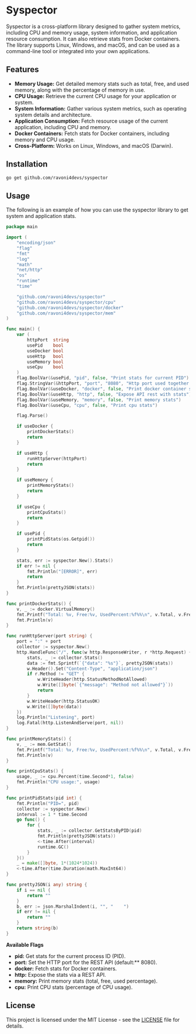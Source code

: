 # Syspector

Syspector is a cross-platform library designed to gather system metrics, including CPU and memory usage, system information, and
application resource consumption. It can also retrieve stats from Docker containers. The library supports Linux,
Windows, and macOS, and can be used as a command-line tool or integrated into your own applications.

## Features

- **Memory Usage:** Get detailed memory stats such as total, free, and used memory, along with the percentage of memory in use.
- **CPU Usage:** Retrieve the current CPU usage for your application or system.
- **System Information:** Gather various system metrics, such as operating system details and architecture.
- **Application Consumption:** Fetch resource usage of the current application, including CPU and memory.
- **Docker Containers:** Fetch stats for Docker containers, including memory and CPU usage.
- **Cross-Platform:** Works on Linux, Windows, and macOS (Darwin).

## Installation

```sh
go get github.com/ravoni4devs/syspector
```

## Usage

The following is an example of how you can use the syspector library to get system and application stats.

```go
package main

import (
	"encoding/json"
	"flag"
	"fmt"
	"log"
	"math"
	"net/http"
	"os"
	"runtime"
	"time"

	"github.com/ravoni4devs/syspector"
	"github.com/ravoni4devs/syspector/cpu"
	"github.com/ravoni4devs/syspector/docker"
	"github.com/ravoni4devs/syspector/mem"
)

func main() {
	var (
		httpPort  string
		usePid    bool
		useDocker bool
		useHttp   bool
		useMemory bool
		useCpu    bool
	)
	flag.BoolVar(&usePid, "pid", false, "Print stats for current PID")
	flag.StringVar(&httpPort, "port", "8080", "Http port used together with -http param")
	flag.BoolVar(&useDocker, "docker", false, "Print docker container stats")
	flag.BoolVar(&useHttp, "http", false, "Expose API rest with stats")
	flag.BoolVar(&useMemory, "memory", false, "Print memory stats")
	flag.BoolVar(&useCpu, "cpu", false, "Print cpu stats")

	flag.Parse()

	if useDocker {
		printDockerStats()
		return
	}

	if useHttp {
		runHttpServer(httpPort)
		return
	}

	if useMemory {
		printMemoryStats()
		return
	}

	if useCpu {
		printCpuStats()
		return
	}

	if usePid {
		printPidStats(os.Getpid())
		return
	}

	stats, err := syspector.New().Stats()
	if err != nil {
		fmt.Println("[ERROR]", err)
		return
	}
	fmt.Println(prettyJSON(stats))
}

func printDockerStats() {
	v, _ := docker.VirtualMemory()
	fmt.Printf("Total: %v, Free:%v, UsedPercent:%f%%\n", v.Total, v.Free, v.UsedPercent)
	fmt.Println(v)
}

func runHttpServer(port string) {
	port = ":" + port
	collector := syspector.New()
	http.HandleFunc("/", func(w http.ResponseWriter, r *http.Request) {
		stats, _ := collector.Stats()
		data := fmt.Sprintf(`{"data": "%s"}`, prettyJSON(stats))
		w.Header().Set("Content-Type", "application/json")
		if r.Method != "GET" {
			w.WriteHeader(http.StatusMethodNotAllowed)
			w.Write([]byte(`{"message": "Method not allowed"}`))
			return
		}
		w.WriteHeader(http.StatusOK)
		w.Write([]byte(data))
	})
	log.Println("Listening", port)
	log.Fatal(http.ListenAndServe(port, nil))
}

func printMemoryStats() {
	v, _ := mem.GetStat()
	fmt.Printf("Total: %v, Free:%v, UsedPercent:%f%%\n", v.Total, v.Free, v.UsedPercent)
	fmt.Println(v)
}

func printCpuStats() {
	usage, _ := cpu.Percent(time.Second*1, false)
	fmt.Println("CPU usage:", usage)
}

func printPidStats(pid int) {
	fmt.Println("PID=", pid)
	collector := syspector.New()
	interval := 1 * time.Second
	go func() {
		for {
			stats, _ := collector.GetStatsByPID(pid)
			fmt.Println(prettyJSON(stats))
			<-time.After(interval)
			runtime.GC()
		}
	}()
	_ = make([]byte, 1*(1024*1024))
	<-time.After(time.Duration(math.MaxInt64))
}

func prettyJSON(i any) string {
	if i == nil {
		return ""
	}
	b, err := json.MarshalIndent(i, "", "    ")
	if err != nil {
		return ""
	}
	return string(b)
}
```

**Available Flags**

- **pid:** Get stats for the current process ID (PID).
- **port:** Set the HTTP port for the REST API (default:** 8080).
- **docker:** Fetch stats for Docker containers.
- **http:** Expose the stats via a REST API.
- **memory:** Print memory stats (total, free, used percentage).
- **cpu:** Print CPU stats (percentage of CPU usage).

## License

This project is licensed under the MIT License - see the [LICENSE](LICENSE) file for details.
